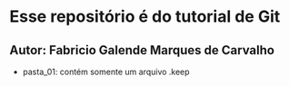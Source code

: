 # Esse repositório é do tutorial de Git

## Autor: Fabricio Galende Marques de Carvalho

* pasta_01: contém somente um arquivo .keep